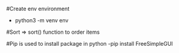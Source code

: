 #Create env environment
- python3 -m venv env

#Sort => sort() function to order items

#Pip is used to install package in python 
-pip install FreeSimpleGUI